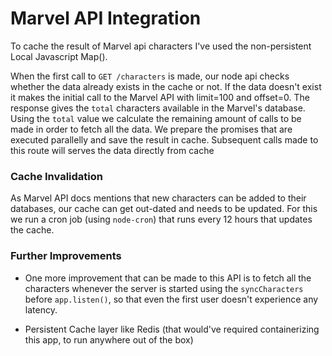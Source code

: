 # Marvel API Integration

To cache the result of Marvel api characters I've used the non-persistent Local Javascript Map().

When the first call to `GET /characters` is made, our node api checks whether the data already exists in the cache or not. If the data doesn't exist it makes the initial call to the Marvel API with limit=100 and offset=0. The response gives the `total` characters available in the Marvel's database. Using the `total` value we calculate the remaining amount of calls to be made in order to fetch all the data. We prepare the promises that are executed parallelly and save the result in cache. Subsequent calls made to this route will serves the data directly from cache

### Cache Invalidation
As Marvel API docs mentions that new characters can be added to their databases, our cache can get out-dated and needs to be updated. For this we run a cron job (using `node-cron`) that runs every 12 hours that updates the cache.

### Further Improvements
- One more improvement that can be made to this API is to fetch all the characters whenever the server is started using the `syncCharacters` before `app.listen()`, so that even the first user doesn't experience any latency.

- Persistent Cache layer like Redis (that would've required containerizing this app, to run anywhere out of the box)